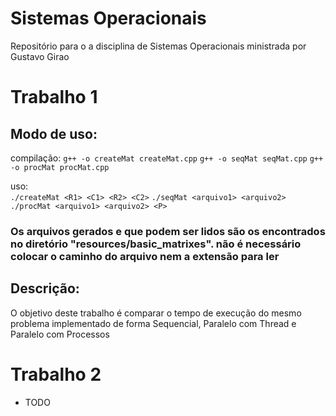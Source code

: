 Sistemas Operacionais
===========================
Repositório para o a disciplina de Sistemas Operacionais ministrada por Gustavo Girao

# Trabalho 1

## Modo de uso:

compilação:
	` g++ -o createMat createMat.cpp `
	` g++ -o seqMat seqMat.cpp `
	` g++ -o procMat procMat.cpp `
	

uso:   
	` ./createMat <R1> <C1> <R2> <C2> `
	` ./seqMat <arquivo1> <arquivo2> `
	` ./procMat <arquivo1> <arquivo2> <P> `


### Os arquivos gerados e que podem ser lidos são os encontrados no diretório "resources/basic_matrixes". não é necessário colocar o caminho do arquivo nem a extensão para ler

## Descrição:
  O objetivo deste trabalho é comparar o tempo de execução do mesmo problema implementado de forma Sequencial, Paralelo com Thread e Paralelo com Processos

# Trabalho 2
 - TODO